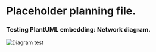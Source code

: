 # Placeholder planning file. 




### Testing PlantUML embedding: Network diagram. 

![Diagram test](http://www.plantuml.com/plantuml/proxy?cache=no&src=https://raw.githubusercontent.com/Tulitomaatti/mittari/master/docs/network_diagram.puml)



